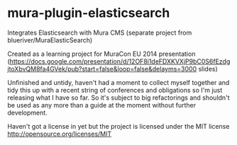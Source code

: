 mura-plugin-elasticsearch
=========================

Integrates Elasticsearch with Mura CMS (separate project from blueriver/MuraElasticSearch)

Created as a learning project for MuraCon EU 2014 presentation (https://docs.google.com/presentation/d/12OF8i1deFDXKVXjP9bC0S6fEzdgjtoXbvQM8fa4GVek/pub?start=false&loop=false&delayms=3000 slides)

Unfinished and untidy, haven't had a moment to collect myself together and tidy this up with a recent string of conferences and obligations so I'm just releasing what I have so far. So it's subject to big refactorings and shouldn't be used as any more than a guide at the moment without further development.

Haven't got a license in yet but the project is licensed under the MIT license http://opensource.org/licenses/MIT
